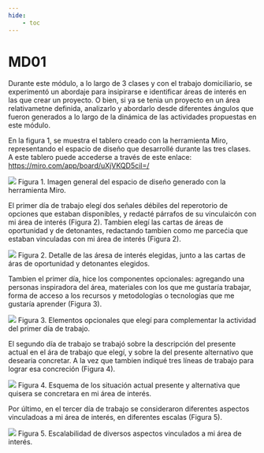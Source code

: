 ```yaml
---
hide:
    - toc
---
```


# MD01

Durante este módulo, a lo largo de 3 clases y con el trabajo domiciliario, se experimentó un abordaje para insipirarse e identificar áreas de interés en las que crear un proyecto. O bien, si ya se tenia un proyecto en un área relativametne definida, analizarlo y abordarlo desde diferentes ángulos que fueron generados a lo largo de la dinámica de las actividades propuestas en este módulo. 

En la figura 1, se muestra el tablero creado con la herramienta Miro, representando el espacio de diseño que desarrollé durante las tres clases. A este tablero puede accederse a través de este enlace: https://miro.com/app/board/uXjVKQD5ciI=/

![](../images/miro_general.png)
Figura 1. Imagen general del espacio de diseño generado con la herramienta Miro. 


El primer día de trabajo elegí dos señales débiles del reperotorio de opciones que estaban disponibles, y redacté párrafos de su vinculaicón con mi área de interés (Figura 2). Tambien elegí las cartas de áreas de oportunidad y de detonantes, redactando tambien como me parcećia que estaban vinculadas con mi área de interés (Figura 2). 


![](../images/miro_parte1.png)
Figura 2. Detalle de las áresa de interés elegidas, junto a las cartas de áras de oportunidad y detonantes elegidos. 


Tambien el primer día, hice los componentes opcionales: agregando una personas inspiradora del área, materiales con los que me gustaría trabajar, forma de acceso a los recursos y metodologías o tecnologías que me gustaría aprender (Figura 3). 

![](../images/miro_parte2.png)
Figura 3. Elementos opcionales que elegí para complementar la actividad del primer día de trabajo. 


El segundo día de trabajo se trabajó sobre la descripción del presente actual en el ára de trabajo que elegí, y sobre la del presente alternativo que desearia concretar. A la vez que tambien indiqué tres líneas de trabajo para lograr esa concreción (Figura 4). 

![](../images/miro_parte3.png)
Figura 4. Esquema de los situación actual presente y alternativa que quisera se concretara en mi área de interés. 

Por último, en el tercer día de trabajo se consideraron diferentes aspectos vinculadoas a mi área de interés, en diferentes escalas (Figura 5).

![](../images/miro_parte3.png)
Figura 5. Escalabilidad de diversos aspectos vinculados a mi área de interés. 



